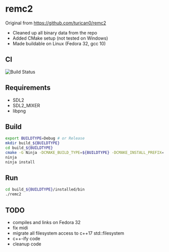 # remc2

Original from https://github.com/turican0/remc2

* Cleaned up all binary data from the repo
* Added CMake setup (not tested on Windows)
* Made buildable on Linux (Fedora 32, gcc 10)

## CI

![Build Status](https://github.com/GrimSqueaker/remc2clean/workflows/C/C++%20CI/badge.svg)

## Requirements

* SDL2
* SDL2_MIXER
* libpng

## Build

```bash
export BUILDTYPE=Debug # or Release
mkdir build_${BUILDTYPE}
cd build_${BUILDTYPE}
cmake -G Ninja -DCMAKE_BUILD_TYPE=${BUILDTYPE} -DCMAKE_INSTALL_PREFIX=./installed ..
ninja
ninja install
```

## Run

```bash
cd build_${BUILDTYPE}/installed/bin
./remc2
```

## TODO

* compiles and links on Fedora 32
* fix midi
* migrate all filesystem access to c++17 std::filesystem
* c++-ify code
* cleanup code
